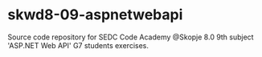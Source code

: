# skwd8-09-aspnetwebapi
Source code repository for SEDC Code Academy @Skopje 8.0 9th subject 'ASP.NET Web API' G7 students exercises.
